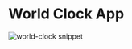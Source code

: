 # World Clock App
![world-clock snippet](https://user-images.githubusercontent.com/75797321/208777867-0512ea73-0d91-4537-9bf6-ff3e42efbf7f.png)
